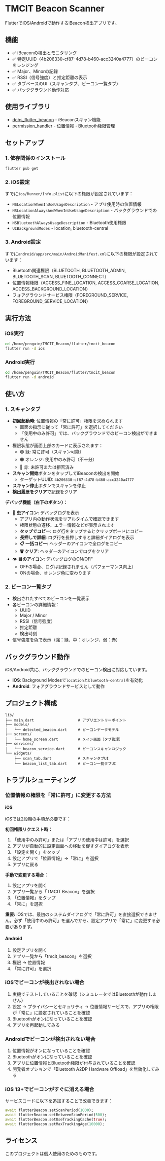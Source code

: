 # TMCIT Beacon Scanner

FlutterでiOS/Androidで動作するiBeacon検出アプリです。

## 機能

- ✅ iBeaconの検出とモニタリング
- ✅ 特定UUID（4b206330-cf87-4d78-b460-acc3240a4777）のビーコンをレンジング
- ✅ Major、Minorの記録
- ✅ RSSI（信号強度）と推定距離の表示
- ✅ タブベースのUI（スキャンタブ、ビーコン一覧タブ）
- ✅ バックグラウンド動作対応

## 使用ライブラリ

- [dchs_flutter_beacon](https://pub.dev/packages/dchs_flutter_beacon) - iBeaconスキャン機能
- [permission_handler](https://pub.dev/packages/permission_handler) - 位置情報・Bluetooth権限管理

## セットアップ

### 1. 依存関係のインストール

```bash
flutter pub get
```

### 2. iOS設定

すでに`ios/Runner/Info.plist`に以下の権限が設定されています：

- `NSLocationWhenInUseUsageDescription` - アプリ使用時の位置情報
- `NSLocationAlwaysAndWhenInUseUsageDescription` - バックグラウンドでの位置情報
- `NSBluetoothAlwaysUsageDescription` - Bluetooth使用権限
- `UIBackgroundModes` - location, bluetooth-central

### 3. Android設定

すでに`android/app/src/main/AndroidManifest.xml`に以下の権限が設定されています：

- Bluetooth関連権限（BLUETOOTH, BLUETOOTH_ADMIN, BLUETOOTH_SCAN, BLUETOOTH_CONNECT）
- 位置情報権限（ACCESS_FINE_LOCATION, ACCESS_COARSE_LOCATION, ACCESS_BACKGROUND_LOCATION）
- フォアグラウンドサービス権限（FOREGROUND_SERVICE, FOREGROUND_SERVICE_LOCATION）

## 実行方法

### iOS実行

```bash
cd /home/penguin/TMCIT_Beacon/flutter/tmcit_beacon
flutter run -d ios
```

### Android実行

```bash
cd /home/penguin/TMCIT_Beacon/flutter/tmcit_beacon
flutter run -d android
```

## 使い方

### 1. スキャンタブ

- **初回起動時**: 位置情報の「常に許可」権限を求められます
  - 画面の指示に従って「常に許可」を選択してください
  - 「使用中のみ許可」では、バックグラウンドでのビーコン検出ができません
- 権限状態が画面上部のカードに表示されます：
  - 🟢 緑: 常に許可（スキャン可能）
  - 🟠 オレンジ: 使用中のみ許可（不十分）
  - 🔴 赤: 未許可または拒否済み
- **スキャン開始**ボタンをタップしてiBeaconの検出を開始
  - ターゲットUUID: `4b206330-cf87-4d78-b460-acc3240a4777`
- **スキャン停止**ボタンでスキャンを停止
- **検出履歴をクリア**で記録をクリア

**デバッグ機能（右下のボタン）：**
- 🐛 **虫アイコン**: デバッグログを表示
  - アプリ内の動作状況をリアルタイムで確認できます
  - 権限状態の遷移、エラー情報などが表示されます
  - **タップでコピー**: ログ行をタップするとクリップボードにコピー
  - **長押しで詳細**: ログ行を長押しすると詳細ダイアログを表示
  - **📋 一括コピー**: ヘッダーのアイコンで全ログをコピー
  - **🗑️ クリア**: ヘッダーのアイコンでログをクリア
- 👁️ **目のアイコン**: デバッグログのON/OFF
  - OFFの場合、ログは記録されません（パフォーマンス向上）
  - ONの場合、オレンジ色に変わります

### 2. ビーコン一覧タブ

- 検出されたすべてのビーコンを一覧表示
- 各ビーコンの詳細情報：
  - UUID
  - Major / Minor
  - RSSI（信号強度）
  - 推定距離
  - 検出時刻
- 信号強度を色で表示（強：緑、中：オレンジ、弱：赤）

## バックグラウンド動作

iOS/Android共に、バックグラウンドでのビーコン検出に対応しています。

- **iOS**: Background Modesで`location`と`bluetooth-central`を有効化
- **Android**: フォアグラウンドサービスとして動作

## プロジェクト構成

```
lib/
├── main.dart                    # アプリエントリーポイント
├── models/
│   └── detected_beacon.dart     # ビーコンデータモデル
├── screens/
│   └── home_screen.dart         # メイン画面（タブ管理）
├── services/
│   └── beacon_service.dart      # ビーコンスキャンロジック
└── widgets/
    ├── scan_tab.dart            # スキャンタブUI
    └── beacon_list_tab.dart     # ビーコン一覧タブUI
```

## トラブルシューティング

### 位置情報の権限を「常に許可」に変更する方法

#### iOS
iOSでは2段階の手順が必要です：

**初回権限リクエスト時：**
1. 「使用中のみ許可」または「アプリの使用中は許可」を選択
2. アプリが自動的に設定画面への移動を促すダイアログを表示
3. 「設定を開く」をタップ
4. 設定アプリで「位置情報」→「常に」を選択
5. アプリに戻る

**手動で変更する場合：**
1. 設定アプリを開く
2. アプリ一覧から「TMCIT Beacon」を選択
3. 「位置情報」をタップ
4. 「常に」を選択

**重要:** iOSでは、最初のシステムダイアログで「常に許可」を直接選択できません。必ず「使用中のみ許可」を選んでから、設定アプリで「常に」に変更する必要があります。

#### Android
1. 設定アプリを開く
2. アプリ一覧から「tmcit_beacon」を選択
3. 権限 → 位置情報
4. 「常に許可」を選択

### iOSでビーコンが検出されない場合

1. 実機でテストしていることを確認（シミュレータではBluetoothが動作しません）
2. 設定 → プライバシーとセキュリティ → 位置情報サービスで、アプリの権限が「常に」に設定されていることを確認
3. Bluetoothがオンになっていることを確認
4. アプリを再起動してみる

### Androidでビーコンが検出されない場合

1. 位置情報がオンになっていることを確認
2. Bluetoothがオンになっていることを確認
3. アプリに位置情報とBluetooth権限が付与されていることを確認
4. 開発者オプションで「Bluetooth A2DP Hardware Offload」を無効化してみる

### iOS 13+でビーコンがすぐに消える場合

サービスコードに以下を追加することで改善できます：

```dart
await flutterBeacon.setScanPeriod(1000);
await flutterBeacon.setBetweenScanPeriod(500);
await flutterBeacon.setUseTrackingCache(true);
await flutterBeacon.setMaxTrackingAge(10000);
```

## ライセンス

このプロジェクトは個人使用のためのものです。
